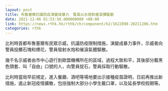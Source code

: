 ```yaml
---
layout: post
title: 布魯塞爾抗議防疫演變成暴力　警員以水炮和催淚彈驅散
date: 2021-12-06 01:53:50.000000000 +08:00
link: https://news.rthk.hk/rthk/ch/component/k2/1622898-20211206.htm
categories: rthk
---
```


比利時首都布魯塞爾有民眾示威，抗議防疫限制措施，演變成暴力事件，示威者向警員投擲石塊和煙花，警員發射水炮和催淚氣體驅散。

幾千名示威者由市中心遊行到歐盟機構所在的區域，過程大致和平，其後部分戴黑色頭套、叫「自由」口號的人，向警員掟石，警員採取行動驅散。

比利時當局早前規定，進入餐廳、酒吧等場地要出示接種疫苗證明，日前再推出新措施，遏止新冠疫情擴散，包括強制大部分小學生戴口罩，以及延長學校假期等。
